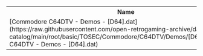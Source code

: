 <table>
<tr><th>Name</th><th>Size</th></tr>
<tr><td>
[Commodore C64DTV - Demos - [D64].dat](https://raw.githubusercontent.com/open-retrogaming-archive/dat-catalog/main/root/basic/TOSEC/Commodore/C64DTV/Demos/[D64]/Commodore C64DTV - Demos - [D64].dat)
</td><td>12701</td></tr>
</table>
